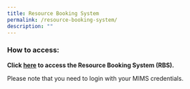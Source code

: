 ```yaml
---
title: Resource Booking System
permalink: /resource-booking-system/
description: ""
---
```



### How to access:

  

**Click [here](https://go.gov.sg/rbs-nhhs) to access the Resource Booking System (RBS).**

Please note that you need to login with your MIMS credentials.